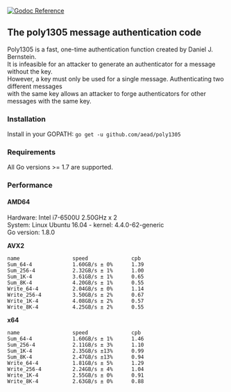 [![Godoc Reference](https://godoc.org/github.com/aead/poly1305?status.svg)](https://godoc.org/github.com/aead/poly1305)

## The poly1305 message authentication code

Poly1305 is a fast, one-time authentication function created by Daniel J. Bernstein.  
It is infeasible for an attacker to generate an authenticator for a message without the key.  
However, a key must only be used for a single message. Authenticating two different messages  
with the same key allows an attacker to forge authenticators for other messages with the same key.

### Installation
Install in your GOPATH: `go get -u github.com/aead/poly1305`

### Requirements
All Go versions >= 1.7 are supported.

### Performance

#### AMD64
Hardware: Intel i7-6500U 2.50GHz x 2  
System: Linux Ubuntu 16.04 - kernel: 4.4.0-62-generic  
Go version: 1.8.0  

**AVX2**  
```
name                 speed              cpb
Sum_64-4             1.60GB/s ± 0%      1.39
Sum_256-4            2.32GB/s ± 1%      1.00 
Sum_1K-4             3.61GB/s ± 1%      0.65 
Sum_8K-4             4.20GB/s ± 1%      0.55
Write_64-4           2.04GB/s ± 0%      1.14
Write_256-4          3.50GB/s ± 2%      0.67
Write_1K-4           4.08GB/s ± 2%      0.57
Write_8K-4           4.25GB/s ± 2%      0.55
```

**x64**  

```
name                 speed              cpb
Sum_64-4             1.60GB/s ± 1%      1.46
Sum_256-4            2.11GB/s ± 3%      1.10
Sum_1K-4             2.35GB/s ±13%      0.99
Sum_8K-4             2.47GB/s ±13%      0.94
Write_64-4           1.81GB/s ± 5%      1.29
Write_256-4          2.24GB/s ± 4%      1.04   
Write_1K-4           2.55GB/s ± 0%      0.91
Write_8K-4           2.63GB/s ± 0%      0.88
```
